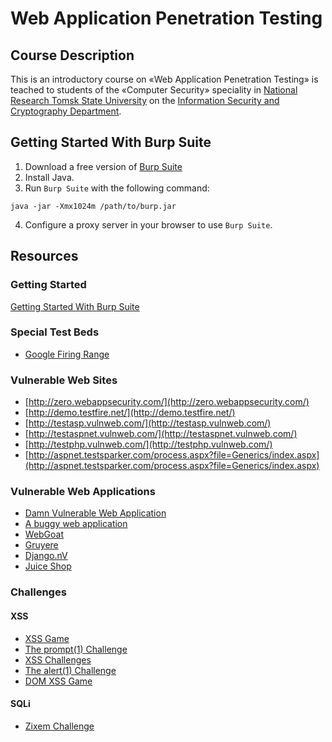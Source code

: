 # Web Application Penetration Testing

## Course Description

This is an introductory course on «Web Application Penetration Testing» is teached to students of the «Computer Security» speciality in [National Research Tomsk State University](http://en.tsu.ru/) on the [Information Security and Cryptography Department](http://isc.tsu.ru).

## Getting Started With Burp Suite

1. Download a free version of [Burp Suite](https://portswigger.net/burp/freedownload)
2. Install Java.
3. Run `Burp Suite` with the following command:

  ```
  java -jar -Xmx1024m /path/to/burp.jar
  ```

4. Configure a proxy server in your browser to use `Burp Suite`.

## Resources

### Getting Started
[Getting Started With Burp Suite](https://portswigger.net/burp/help/suite_gettingstarted.html)

### Special Test Beds

* [Google Firing Range](https://public-firing-range.appspot.com/)

### Vulnerable Web Sites
* [http://zero.webappsecurity.com/](http://zero.webappsecurity.com/)
* [http://demo.testfire.net/](http://demo.testfire.net/)
* [http://testasp.vulnweb.com/](http://testasp.vulnweb.com/)
* [http://testaspnet.vulnweb.com/](http://testaspnet.vulnweb.com/)
* [http://testphp.vulnweb.com/](http://testphp.vulnweb.com/)
* [http://aspnet.testsparker.com/process.aspx?file=Generics/index.aspx](http://aspnet.testsparker.com/process.aspx?file=Generics/index.aspx)

### Vulnerable Web Applications
* [Damn Vulnerable Web Application](http://www.dvwa.co.uk/)
* [A buggy web application](http://www.itsecgames.com/)
* [WebGoat](https://github.com/WebGoat/WebGoat)
* [Gruyere](https://google-gruyere.appspot.com/)
* [Django.nV](https://github.com/nVisium/django.nV)
* [Juice Shop](https://github.com/bkimminich/juice-shop)

### Challenges

#### XSS
* [XSS Game](https://xss-game.appspot.com/)
* [The prompt(1) Challenge](http://prompt.ml)
* [XSS Challenges](http://xss-quiz.int21h.jp/)
* [The alert(1) Challenge](https://escape.alf.nu/)
* [DOM XSS Game](http://www.domxss.com/domxss/)

#### SQLi
* [Zixem Challenge](http://www.zixem.altervista.org/SQLi/)
